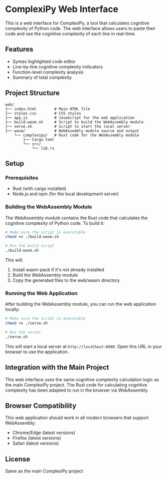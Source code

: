 # ComplexiPy Web Interface

This is a web interface for ComplexiPy, a tool that calculates cognitive complexity of Python code. The web interface allows users to paste their code and see the cognitive complexity of each line in real-time.

## Features

- Syntax highlighted code editor
- Line-by-line cognitive complexity indicators
- Function-level complexity analysis
- Summary of total complexity

## Project Structure

```
web/
├── index.html        # Main HTML file
├── styles.css        # CSS styles
├── app.js            # JavaScript for the web application
├── build-wasm.sh     # Script to build the WebAssembly module
├── serve.sh          # Script to start the local server
├── wasm/             # WebAssembly module source and output
    └── complexipy/   # Rust code for the WebAssembly module
        ├── Cargo.toml
        └── src/
            └── lib.rs
```

## Setup

### Prerequisites

- Rust (with cargo installed)
- Node.js and npm (for the local development server)

### Building the WebAssembly Module

The WebAssembly module contains the Rust code that calculates the cognitive complexity of Python code. To build it:

```bash
# Make sure the script is executable
chmod +x ./build-wasm.sh

# Run the build script
./build-wasm.sh
```

This will:
1. Install wasm-pack if it's not already installed
2. Build the WebAssembly module
3. Copy the generated files to the web/wasm directory

### Running the Web Application

After building the WebAssembly module, you can run the web application locally:

```bash
# Make sure the script is executable
chmod +x ./serve.sh

# Run the server
./serve.sh
```

This will start a local server at `http://localhost:8080`. Open this URL in your browser to use the application.

## Integration with the Main Project

This web interface uses the same cognitive complexity calculation logic as the main ComplexiPy project. The Rust code for calculating cognitive complexity has been adapted to run in the browser via WebAssembly.

## Browser Compatibility

This web application should work in all modern browsers that support WebAssembly:
- Chrome/Edge (latest versions)
- Firefox (latest versions)
- Safari (latest versions)

## License

Same as the main ComplexiPy project 